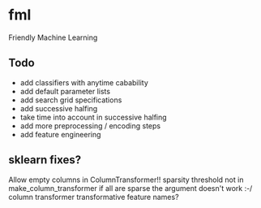 # fml
Friendly Machine Learning

## Todo
- add classifiers with anytime cabability
- add default parameter lists
- add search grid specifications
- add successive halfing
- take time into account in successive halfing
- add more preprocessing / encoding steps
- add feature engineering

## sklearn fixes?
Allow empty columns in ColumnTransformer!!
sparsity threshold not in make_column_transformer
if all are sparse the argument doesn't work :-/
column transformer transformative feature names?